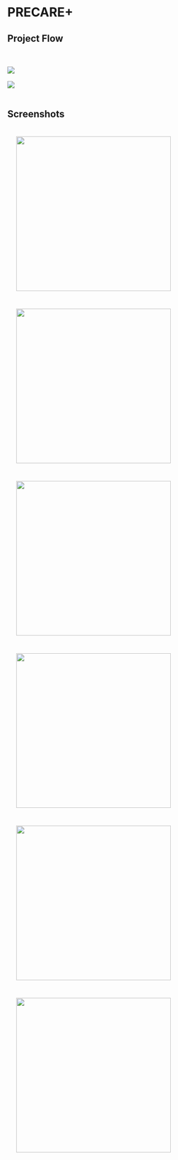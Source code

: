# PRECARE+

## Project Flow

<br/>
<br/>
<img src="./screenshots/ss8.png" >
<br/>
<br/>
<img src="./screenshots/ss7.jpeg">
<br/>
<br/>

## Screenshots

<img src="./screenshots/ss1.jpeg" width="350px" style="margin: 20px;">
<img src="./screenshots/ss2.jpeg" width="350px" style="margin: 20px;">
<img src="./screenshots/ss3.jpeg" width="350px" style="margin: 20px;">
<img src="./screenshots/ss4.jpeg" width="350px" style="margin: 20px;">
<img src="./screenshots/ss5.jpeg" width="350px" style="margin: 20px;">
<img src="./screenshots/ss6.jpeg" width="350px" style="margin: 20px;">
